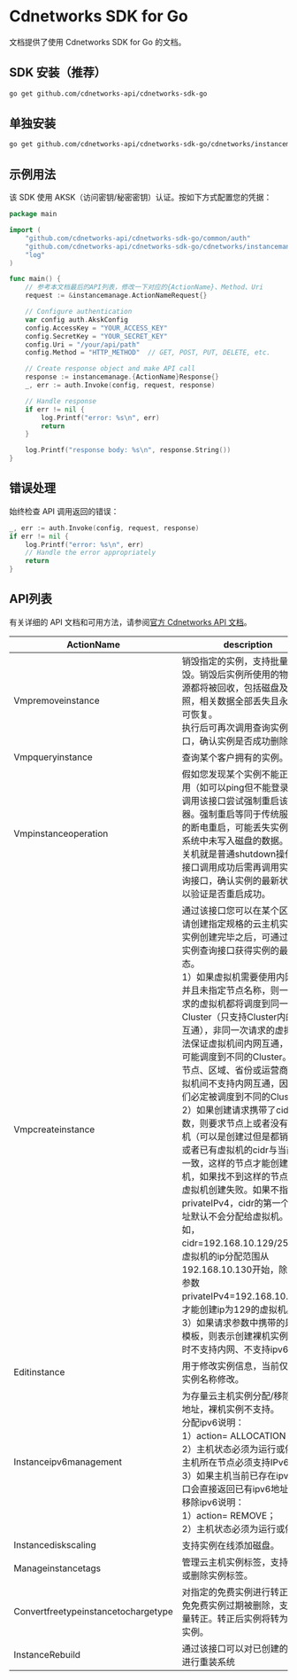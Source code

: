 # Cdnetworks SDK for Go

文档提供了使用 Cdnetworks SDK for Go 的文档。

## SDK 安装（推荐）

```bash
go get github.com/cdnetworks-api/cdnetworks-sdk-go
```

## 单独安装

```bash
go get github.com/cdnetworks-api/cdnetworks-sdk-go/cdnetworks/instancemanage
```

## 示例用法

该 SDK 使用 AKSK（访问密钥/秘密密钥）认证。按如下方式配置您的凭据：

```go
package main

import (
    "github.com/cdnetworks-api/cdnetworks-sdk-go/common/auth"
    "github.com/cdnetworks-api/cdnetworks-sdk-go/cdnetworks/instancemanage"
    "log"
)

func main() {
    // 参考本文档最后的API列表，修改一下对应的{ActionName}、Method、Uri
    request := &instancemanage.ActionNameRequest{}

    // Configure authentication
    var config auth.AkskConfig
    config.AccessKey = "YOUR_ACCESS_KEY"
    config.SecretKey = "YOUR_SECRET_KEY"
    config.Uri = "/your/api/path"
    config.Method = "HTTP_METHOD"  // GET, POST, PUT, DELETE, etc.

    // Create response object and make API call
    response := instancemanage.{ActionName}Response{}
    _, err := auth.Invoke(config, request, response)

    // Handle response
    if err != nil {
        log.Printf("error: %s\n", err)
        return
    }

    log.Printf("response body: %s\n", response.String())
}
```

## 错误处理

始终检查 API 调用返回的错误：

```go
_, err := auth.Invoke(config, request, response)
if err != nil {
    log.Printf("error: %s\n", err)
    // Handle the error appropriately
    return
}
```

## API列表
有关详细的 API 文档和可用方法，请参阅[官方 Cdnetworks API 文档](https://docs.cdnetworks.com/en/cdn/apidocs)。

| ActionName | description | client_methods | uri |
| --- | --- | --- | --- |
| Vmpremoveinstance | 销毁指定的实例，支持批量销毁。销毁后实例所使用的物理资源都将被回收，包括磁盘及快照，相关数据全部丢失且永久不可恢复。<br>执行后可再次调用查询实例接口，确认实例是否成功删除。 | POST | /vmp/servers/delete |
| Vmpqueryinstance | 查询某个客户拥有的实例。 | GET | /vmp/servers |
| Vmpinstanceoperation | 假如您发现某个实例不能正常使用（如可以ping但不能登录），可调用该接口尝试强制重启该机器。强制重启等同于传统服务器的断电重启，可能丢失实例操作系统中未写入磁盘的数据。正常关机就是普通shutdown操作。该接口调用成功后需再调用实例查询接口，确认实例的最新状态，以验证是否重启成功。 | POST | /vmp/servers/*/action |
| Vmpcreateinstance | 通过该接口您可以在某个区域申请创建指定规格的云主机实例，实例创建完毕之后，可通过使用实例查询接口获得实例的最新状态。<br>1）如果虚拟机需要使用内网网络并且未指定节点名称，则一次请求的虚拟机都将调度到同一个Cluster（只支持Cluster内的内网互通），非同一次请求的虚拟机无法保证虚拟机间内网互通，因为可能调度到不同的Cluster。不同节点、区域、省份或运营商的虚拟机间不支持内网互通，因为他们必定被调度到不同的Cluster。<br>2）如果创建请求携带了cidr的参数，则要求节点上或者没有虚拟机（可以是创建过但是都销毁了）或者已有虚拟机的cidr与当前请求一致，这样的节点才能创建虚拟机，如果找不到这样的节点，则虚拟机创建失败。如果不指定privateIPv4，cidr的第一个ip地址默认不会分配给虚拟机。例如，cidr=192.168.10.129/25，则虚拟机的ip分配范围从192.168.10.130开始，除非指定参数privateIPv4=192.168.10.129，才能创建ip为129的虚拟机。<br>3）如果请求参数中携带的是裸机模板，则表示创建裸机实例，此时不支持内网、不支持ipv6。 | POST | /vmp/servers |
| Editinstance | 用于修改实例信息，当前仅支持实例名称修改。 | PUT | /vmp/servers |
| Instanceipv6management | 为存量云主机实例分配/移除IPv6地址，裸机实例不支持。<br>分配ipv6说明：<br>1）action= ALLOCATION；<br>2）主机状态必须为运行或停机，主机所在节点必须支持IPv6；<br>3）如果主机当前已存在ipv6则接口会直接返回已有ipv6地址。<br>移除ipv6说明：<br>1）action= REMOVE；<br>2）主机状态必须为运行或停机。 | POST | /vmp/servers/ipv6 |
| Instancediskscaling | 支持实例在线添加磁盘。 | POST | /vmp/servers/attachDisk |
| Manageinstancetags | 管理云主机实例标签，支持修改或删除实例标签。 | PUT | /vmp/server-tags |
| Convertfreetypeinstancetochargetype | 对指定的免费实例进行转正，避免免费实例过期被删除，支持批量转正。转正后实例将转为计费实例。 | POST | /vmp/servers/charge |
| InstanceRebuild | 通过该接口可以对已创建的实例进行重装系统 | POST | /vmp/servers/rebuild |